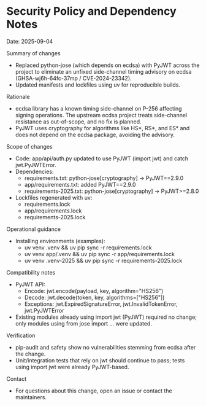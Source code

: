 # Security Policy and Dependency Notes

Date: 2025-09-04

Summary of changes
- Replaced python-jose (which depends on ecdsa) with PyJWT across the project to eliminate an unfixed side-channel timing advisory on ecdsa (GHSA-wj6h-64fc-37mp / CVE-2024-23342).
- Updated manifests and lockfiles using uv for reproducible builds.

Rationale
- ecdsa library has a known timing side-channel on P-256 affecting signing operations. The upstream ecdsa project treats side-channel resistance as out-of-scope, and no fix is planned.
- PyJWT uses cryptography for algorithms like HS*, RS*, and ES* and does not depend on the ecdsa package, avoiding the advisory.

Scope of changes
- Code: app/api/auth.py updated to use PyJWT (import jwt) and catch jwt.PyJWTError.
- Dependencies:
  - requirements.txt: python-jose[cryptography] → PyJWT==2.9.0
  - app/requirements.txt: added PyJWT==2.9.0
  - requirements-2025.txt: python-jose[cryptography] → PyJWT>=2.8.0
- Lockfiles regenerated with uv:
  - requirements.lock
  - app/requirements.lock
  - requirements-2025.lock

Operational guidance
- Installing environments (examples):
  - uv venv .venv && uv pip sync -r requirements.lock
  - uv venv app/.venv && uv pip sync -r app/requirements.lock
  - uv venv .venv-2025 && uv pip sync -r requirements-2025.lock

Compatibility notes
- PyJWT API:
  - Encode: jwt.encode(payload, key, algorithm="HS256")
  - Decode: jwt.decode(token, key, algorithms=["HS256"])
  - Exceptions: jwt.ExpiredSignatureError, jwt.InvalidTokenError, jwt.PyJWTError
- Existing modules already using import jwt (PyJWT) required no change; only modules using from jose import ... were updated.

Verification
- pip-audit and safety show no vulnerabilities stemming from ecdsa after the change.
- Unit/integration tests that rely on jwt should continue to pass; tests using import jwt were already PyJWT-based.

Contact
- For questions about this change, open an issue or contact the maintainers.

